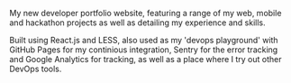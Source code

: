 My new developer portfolio website, featuring a range of my web, mobile and hackathon projects as well as detailing my experience and skills.

Built using React.js and LESS, also used as my 'devops playground' with GitHub Pages for my continious integration, Sentry for the error tracking and Google Analytics for tracking, as well as a place where I try out other DevOps tools.

